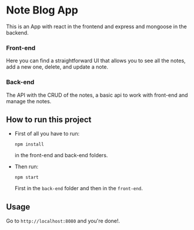 # Note Blog App

This is an App with react in the frontend and express and mongoose in the backend.

### Front-end

Here you can find a straightforward UI that allows you to see all the notes, add a new one, delete, and update a note.

### Back-end

The API with the CRUD of the notes, a basic api to work with front-end and manage the notes.

## How to run this project

- First of all you have to run:

      npm install

  in the front-end and back-end folders.

- Then run:

      npm start

  First in the `back-end` folder and then in the `front-end`.

## Usage

Go to `http://localhost:8080` and you're done!.
